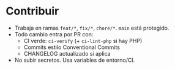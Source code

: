 # Contribuir
- Trabaja en ramas `feat/*`, `fix/*`, `chore/*`. `main` está protegido.
- Todo cambio entra por PR con:
  - CI verde: `ci-verify` (+ `ci-lint-php` si hay PHP)
  - Commits estilo Conventional Commits
  - CHANGELOG actualizado si aplica
- No subir secretos. Usa variables de entorno/CI.
